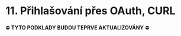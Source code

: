 # 11. Přihlašování přes OAuth, CURL

:no_entry: **TYTO PODKLADY BUDOU TEPRVE AKTUALIZOVÁNY** :no_entry: 